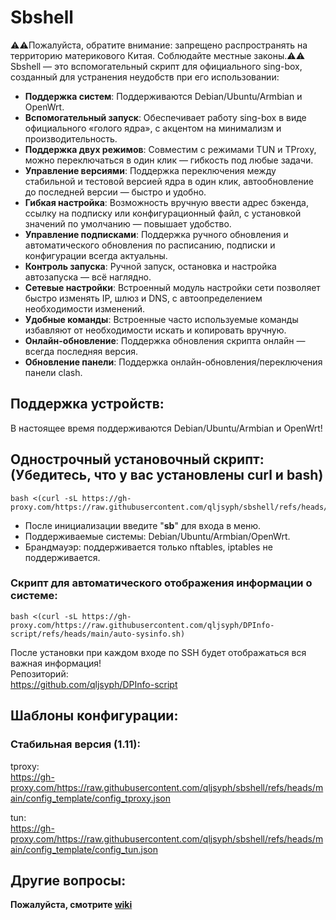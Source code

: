 # Sbshell
⚠️⚠️Пожалуйста, обратите внимание: запрещено распространять на территорию материкового Китая. Соблюдайте местные законы.⚠️⚠️  
Sbshell — это вспомогательный скрипт для официального sing-box, созданный для устранения неудобств при его использовании:

- **Поддержка систем**: Поддерживаются Debian/Ubuntu/Armbian и OpenWrt.
- **Вспомогательный запуск**: Обеспечивает работу sing-box в виде официального «голого ядра», с акцентом на минимализм и производительность.
- **Поддержка двух режимов**: Совместим с режимами TUN и TProxy, можно переключаться в один клик — гибкость под любые задачи.
- **Управление версиями**: Поддержка переключения между стабильной и тестовой версией ядра в один клик, автообновление до последней версии — быстро и удобно.
- **Гибкая настройка**: Возможность вручную ввести адрес бэкенда, ссылку на подписку или конфигурационный файл, с установкой значений по умолчанию — повышает удобство.
- **Управление подписками**: Поддержка ручного обновления и автоматического обновления по расписанию, подписки и конфигурации всегда актуальны.
- **Контроль запуска**: Ручной запуск, остановка и настройка автозапуска — всё наглядно.
- **Сетевые настройки**: Встроенный модуль настройки сети позволяет быстро изменять IP, шлюз и DNS, с автоопределением необходимости изменений.
- **Удобные команды**: Встроенные часто используемые команды избавляют от необходимости искать и копировать вручную.
- **Онлайн-обновление**: Поддержка обновления скрипта онлайн — всегда последняя версия.
- **Обновление панели**: Поддержка онлайн-обновления/переключения панели clash.

## Поддержка устройств:

В настоящее время поддерживаются Debian/Ubuntu/Armbian и OpenWrt!

## Однострочный установочный скрипт: (Убедитесь, что у вас установлены curl и bash)

```
bash <(curl -sL https://gh-proxy.com/https://raw.githubusercontent.com/qljsyph/sbshell/refs/heads/main//sbshall.sh)
```
- После инициализации введите "**sb**" для входа в меню.
- Поддерживаемые системы: Debian/Ubuntu/Armbian/OpenWrt.  
- Брандмауэр: поддерживается только nftables, iptables не поддерживается.

### Скрипт для автоматического отображения информации о системе:
```
bash <(curl -sL https://gh-proxy.com/https://raw.githubusercontent.com/qljsyph/DPInfo-script/refs/heads/main/auto-sysinfo.sh)
```
  После установки при каждом входе по SSH будет отображаться вся важная информация!  
  Репозиторий:  
  https://github.com/qljsyph/DPInfo-script

## Шаблоны конфигурации:

### Стабильная версия (1.11):  
tproxy:  
https://gh-proxy.com/https://raw.githubusercontent.com/qljsyph/sbshell/refs/heads/main/config_template/config_tproxy.json  

tun:  
https://gh-proxy.com/https://raw.githubusercontent.com/qljsyph/sbshell/refs/heads/main/config_template/config_tun.json  

## Другие вопросы:

**Пожалуйста, смотрите [wiki](https://github.com/qljsyph/sbshell/wiki)**  


